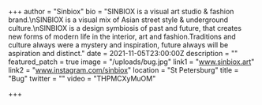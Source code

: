 +++
author = "Sinbiox"
bio = "SINBIOX is a visual art studio & fashion brand.\nSINBIOX is a visual mix of Asian street style & underground culture.\nSINBIOX is a design symbiosis of past and future, that creates new forms of modern life in the interior, art and fashion.Traditions and culture always were a mystery and inspiration, future always will be aspiration and distinct."
date = 2021-11-05T23:00:00Z
description = ""
featured_patch = true
image = "/uploads/bug.jpg"
link1 = "www.sinbiox.art"
link2 = "www.instagram.com/sinbiox"
location = "St Petersburg"
title = "Bug"
twitter = ""
video = "THPMCXyMuOM"

+++
